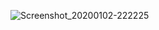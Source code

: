 ![Screenshot_20200102-222225](https://user-images.githubusercontent.com/54885559/71767865-948ffc80-2f43-11ea-8438-222b8ab8db11.png)
